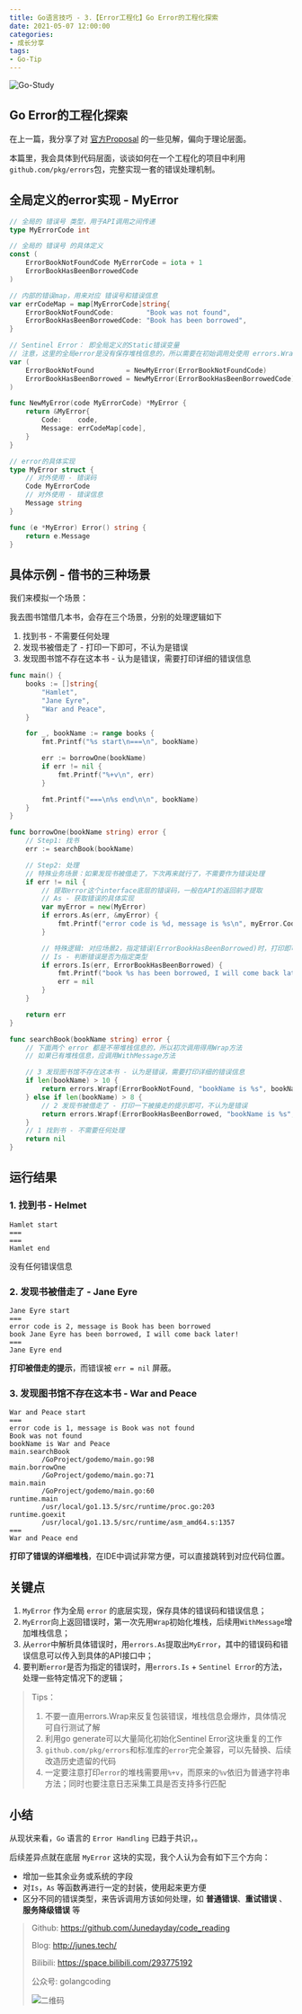 ```yaml
---
title: Go语言技巧 - 3.【Error工程化】Go Error的工程化探索
date: 2021-05-07 12:00:00
categories: 
- 成长分享
tags:
- Go-Tip
---
```


![Go-Study](https://i.loli.net/2021/05/05/2bmr98tG3xDneL5.jpg)

## Go Error的工程化探索

在上一篇，我分享了对 [官方Proposal](https://go.googlesource.com/proposal/+/master/design/29934-error-values.md) 的一些见解，偏向于理论层面。

本篇里，我会具体到代码层面，谈谈如何在一个工程化的项目中利用`github.com/pkg/errors`包，完整实现一套的错误处理机制。

<!-- more -->

## 全局定义的error实现 - MyError

```go
// 全局的 错误号 类型，用于API调用之间传递
type MyErrorCode int

// 全局的 错误号 的具体定义
const (
	ErrorBookNotFoundCode MyErrorCode = iota + 1
	ErrorBookHasBeenBorrowedCode
)

// 内部的错误map，用来对应 错误号和错误信息
var errCodeMap = map[MyErrorCode]string{
	ErrorBookNotFoundCode:        "Book was not found",
	ErrorBookHasBeenBorrowedCode: "Book has been borrowed",
}

// Sentinel Error： 即全局定义的Static错误变量
// 注意，这里的全局error是没有保存堆栈信息的，所以需要在初始调用处使用 errors.Wrap
var (
	ErrorBookNotFound        = NewMyError(ErrorBookNotFoundCode)
	ErrorBookHasBeenBorrowed = NewMyError(ErrorBookHasBeenBorrowedCode)
)

func NewMyError(code MyErrorCode) *MyError {
	return &MyError{
		Code:    code,
		Message: errCodeMap[code],
	}
}

// error的具体实现
type MyError struct {
	// 对外使用 - 错误码
	Code MyErrorCode
	// 对外使用 - 错误信息
	Message string
}

func (e *MyError) Error() string {
	return e.Message
}
```



## 具体示例 - 借书的三种场景

我们来模拟一个场景：

我去图书馆借几本书，会存在三个场景，分别的处理逻辑如下

1. 找到书 - 不需要任何处理
2. 发现书被借走了 - 打印一下即可，不认为是错误
3. 发现图书馆不存在这本书 - 认为是错误，需要打印详细的错误信息

```go
func main() {
	books := []string{
		"Hamlet",
		"Jane Eyre",
		"War and Peace",
	}

	for _, bookName := range books {
		fmt.Printf("%s start\n===\n", bookName)

		err := borrowOne(bookName)
		if err != nil {
			fmt.Printf("%+v\n", err)
		}

		fmt.Printf("===\n%s end\n\n", bookName)
	}
}

func borrowOne(bookName string) error {
	// Step1: 找书
	err := searchBook(bookName)

	// Step2: 处理
	// 特殊业务场景：如果发现书被借走了，下次再来就行了，不需要作为错误处理
	if err != nil {
		// 提取error这个interface底层的错误码，一般在API的返回前才提取
		// As - 获取错误的具体实现
		var myError = new(MyError)
		if errors.As(err, &myError) {
			fmt.Printf("error code is %d, message is %s\n", myError.Code, myError.Message)
		}

		// 特殊逻辑: 对应场景2，指定错误(ErrorBookHasBeenBorrowed)时，打印即可，不返回错误
		// Is - 判断错误是否为指定类型
		if errors.Is(err, ErrorBookHasBeenBorrowed) {
			fmt.Printf("book %s has been borrowed, I will come back later!\n", bookName)
			err = nil
		}
	}

	return err
}

func searchBook(bookName string) error {
	// 下面两个 error 都是不带堆栈信息的，所以初次调用得用Wrap方法
	// 如果已有堆栈信息，应调用WithMessage方法

	// 3 发现图书馆不存在这本书 - 认为是错误，需要打印详细的错误信息
	if len(bookName) > 10 {
		return errors.Wrapf(ErrorBookNotFound, "bookName is %s", bookName)
	} else if len(bookName) > 8 {
		// 2 发现书被借走了 - 打印一下被接走的提示即可，不认为是错误
		return errors.Wrapf(ErrorBookHasBeenBorrowed, "bookName is %s", bookName)
	}
	// 1 找到书 - 不需要任何处理
	return nil
}
```



## 运行结果

### 1. 找到书 - Helmet

```shell
Hamlet start
===
===
Hamlet end
```

没有任何错误信息



### 2. 发现书被借走了 - Jane Eyre

```shell
Jane Eyre start
===
error code is 2, message is Book has been borrowed
book Jane Eyre has been borrowed, I will come back later!
===
Jane Eyre end
```

**打印被借走的提示**，而错误被 `err = nil` 屏蔽。



### 3. 发现图书馆不存在这本书 - War and Peace

```shell
War and Peace start
===
error code is 1, message is Book was not found
Book was not found
bookName is War and Peace
main.searchBook
        /GoProject/godemo/main.go:98
main.borrowOne
        /GoProject/godemo/main.go:71
main.main
        /GoProject/godemo/main.go:60
runtime.main
        /usr/local/go1.13.5/src/runtime/proc.go:203
runtime.goexit
        /usr/local/go1.13.5/src/runtime/asm_amd64.s:1357
===
War and Peace end
```

**打印了错误的详细堆栈**，在IDE中调试非常方便，可以直接跳转到对应代码位置。



## 关键点

1. `MyError` 作为全局 `error` 的底层实现，保存具体的错误码和错误信息；
2. `MyError`向上返回错误时，第一次先用`Wrap`初始化堆栈，后续用`WithMessage`增加堆栈信息；
3. 从`error`中解析具体错误时，用`errors.As`提取出`MyError`，其中的错误码和错误信息可以传入到具体的API接口中；
4. 要判断`error`是否为指定的错误时，用`errors.Is` + `Sentinel Error`的方法，处理一些特定情况下的逻辑；

> Tips：
>
> 1. 不要一直用errors.Wrap来反复包装错误，堆栈信息会爆炸，具体情况可自行测试了解
> 2. 利用go generate可以大量简化初始化Sentinel Error这块重复的工作
> 3. `github.com/pkg/errors`和标准库的`error`完全兼容，可以先替换、后续改造历史遗留的代码
> 4. 一定要注意打印`error`的堆栈需要用`%+v`，而原来的`%v`依旧为普通字符串方法；同时也要注意日志采集工具是否支持多行匹配



## 小结

从现状来看，`Go` 语言的 `Error Handling` 已趋于共识，。

后续差异点就在底层 `MyError` 这块的实现，我个人认为会有如下三个方向：

- 增加一些其余业务或系统的字段
- 对`Is`，`As` 等函数再进行一定的封装，使用起来更方便
- 区分不同的错误类型，来告诉调用方该如何处理，如 **普通错误**、**重试错误** 、**服务降级错误** 等



> Github: https://github.com/Junedayday/code_reading
>
> Blog: http://junes.tech/
>
> Bilibili: https://space.bilibili.com/293775192
>
> 公众号: golangcoding
>
>  ![二维码](https://i.loli.net/2021/02/28/RPzy7Hjc9GZ8I3e.jpg)

